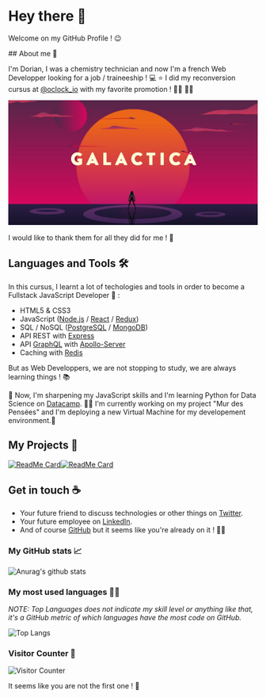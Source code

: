 <!-- markdownlint-disable MD026 -->
# Hey there :wave:

Welcome on my GitHub Profile ! :wink:

## About me :eyes:

I'm Dorian, I was a chemistry technician and now I'm a french Web Developper looking for a job / traineeship ! :computer: :star:
I did my reconversion cursus at [@oclock_io](https://twitter.com/Oclock_io) with my favorite promotion ! :man_student: :man_astronaut:

![Galactica Banner](assets/galactica.jpeg)

I would like to thank them for all they did for me ! :bow:

## Languages and Tools :hammer_and_wrench:

In this cursus, I learnt a lot of techologies and tools in order to become a Fullstack JavaScript Developer :dizzy: :

- HTML5 & CSS3
- JavaScript ([Node.js](https://nodejs.org/en/) / [React](https://reactjs.org/) / [Redux](https://redux.js.org/))
- SQL / NoSQL ([PostgreSQL](https://www.postgresql.org/) / [MongoDB](https://www.mongodb.com/))
- API REST with [Express](http://expressjs.com/)
- API [GraphQL](https://graphql.org/) with [Apollo-Server](https://www.apollographql.com/docs/apollo-server/)
- Caching with [Redis](https://redis.io/)

But as Web Developpers, we are not stopping to study, we are always learning things ! :books:

:seedling: Now, I'm sharpening my JavaScript skills and I'm learning Python for Data Science on [Datacamp](https://www.datacamp.com/).
:construction_worker_man: I'm currently working on my project "Mur des Pensées" and I'm deploying a new Virtual Machine for my developement environment.:penguin:

## My Projects :book:

[![ReadMe Card](https://github-readme-stats.vercel.app/api/pin/?username=Dorianspeed&repo=Mur-des-pensees)](https://github.com/Dorianspeed/Mur-des-pensees)[![ReadMe Card](https://github-readme-stats.vercel.app/api/pin/?username=Dorianspeed&repo=Kanban-de-dodo)](https://github.com/Dorianspeed/Kanban-de-dodo)

## Get in touch :coffee:

- Your future friend to discuss technologies or other things on [Twitter](https://twitter.com/dorian_speed).
- Your future employee on [LinkedIn](https://fr.linkedin.com/in/garcia-dorian-dev).
- And of course [GitHub](https://github.com/Dorianspeed) but it seems like you're already on it ! :man_shrugging:

### My GitHub stats :chart_with_upwards_trend:

![Anurag's github stats](https://github-readme-stats.vercel.app/api?username=Dorianspeed&hide=stars,contribs&count_private=true&show_icons=true&custom_title=Stats)

### My most used languages :male_detective:

*NOTE: Top Languages does not indicate my skill level or anything like that, it's a GitHub metric of which languages have the most code on GitHub.*

![Top Langs](https://github-readme-stats.vercel.app/api/top-langs/?username=Dorianspeed&custom_title=Languages)

### Visitor Counter :pencil:

![Visitor Counter](https://profile-counter.glitch.me/dorian-garcia-dev/count.svg)

It seems like you are not the first one ! :thinking:

<!--
**Dorianspeed/Dorianspeed** is a ✨ _special_ ✨ repository because its `README.md` (this file) appears on your GitHub profile.

Here are some ideas to get you started:

- 🔭 I’m currently working on ...
- 🌱 I’m currently learning ...
- 👯 I’m looking to collaborate on ...
- 🤔 I’m looking for help with ...
- 💬 Ask me about ...
- 📫 How to reach me: ...
- 😄 Pronouns: ...
- ⚡ Fun fact: ...
-->

